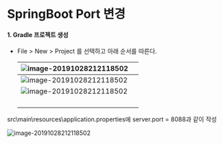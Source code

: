 # SpringBoot Port 변경



#### 1. Gradle 프로젝트 생성

- File > New > Project 를 선택하고 아래 순서를 따른다.

  | ![image-20191028212118502](https://github.com/Yujaehyeong/SpringBoot-with-IntelliJ/blob/master/%EC%9D%B4%EB%AF%B8%EC%A7%80/springboot/%EC%8A%A4%ED%94%84%EB%A7%81%EB%B6%80%ED%8A%B8%ED%94%84%EB%A1%9C%EC%A0%9D%ED%8A%B8%EC%83%9D%EC%84%B11.PNG) |      |
  | ---------------------------- | ---- |
  | ![image-20191028212118502]() |      |
  | ![image-20191028212118502]() |      |
  |                              |      |
  |                              |      |
  |                              |      |
  |                              |      |

  

src\main\resources\application.properties에 server.port = 8088과 같이 작성



![image-20191028212118502](https://github.com/Yujaehyeong/SpringBoot-with-IntelliJ/blob/master/%EC%9D%B4%EB%AF%B8%EC%A7%80/springboot/port%EB%B3%80%EA%B2%BD.PNG?raw=true)
